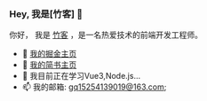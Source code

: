 ### Hey, 我是[竹客] 👋


你好， 我是 [竹客](https://juejin.cn/user/2972694366922478) ，是一名热爱技术的前端开发工程师。

- 📝 [我的掘金主页](https://juejin.cn/user/2972694366922478)
- 📕 [我的简书主页](https://www.jianshu.com/u/db64c58a8b20)
- 🌱 我目前正在学习Vue3,Node.js...
- 📫 我的邮箱: gq15254139019@163.com;

